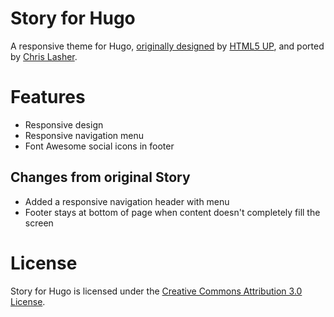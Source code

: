 # Story for Hugo

A responsive theme for Hugo, [originally designed](https://html5up.net/story) by [HTML5 UP](https://html5up.net/), and ported by [Chris Lasher](https://www.gotgenes.com/).


# Features

* Responsive design
* Responsive navigation menu
* Font Awesome social icons in footer


## Changes from original Story

* Added a responsive navigation header with menu
* Footer stays at bottom of page when content doesn't completely fill the screen


# License

Story for Hugo is licensed under the [Creative Commons Attribution 3.0 License](https://creativecommons.org/licenses/by/3.0/).
